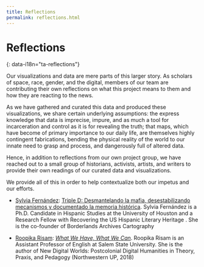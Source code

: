 ```yaml
---
title: Reflections
permalink: reflections.html
---
```


# Reflections
{: data-i18n="ta-reflections"}

Our visualizations and data are mere parts of this larger story. As scholars of space, race, gender, and the digital, members of our team are contributing their own reflections on what this project means to them and how they are reacting to the news.  

As we have gathered and curated this data and produced these visualizations, we share certain underlying assumptions: the express knowledge that data is imprecise, impure, and as much a tool for incarceration and control as it is for revealing the truth; that maps, which have become of primary importance to our daily life, are themselves highly contingent fabrications, bending the physical reality of the world to our innate need to grasp and process, and dangerously full of altered data.

Hence, in addition to reflections from our own project group, we have reached out to a small group of historians, activists, artists, and writers to provide their own readings of our curated data and visualizations. 

We provide all of this in order to help contextualize both our impetus and our efforts.

* [Sylvia Fernández](https://www.hastac.org/u/sferna109): [Triple D: Desmantelando la mafia, desestabilizando mecanismos y documentado la memoria histórica](http://xpmethod.plaintext.in/torn-apart/reflections/sylvia_fernandez.html). 
Sylvia Fernández is a Ph.D. Candidate in Hispanic Studies at the University of Houston and a Research Fellow with Recovering the US Hispanic Literary Heritage . She is the co-founder of Borderlands Archives Cartography 

* [Roopika Risam](http://roopikarisam.com): *[What We Have, What We Can](http://xpmethod.plaintext.in/torn-apart/reflections/roopika_risam.html)*. 
Roopika Risam  is an Assistant Professor of English at Salem State University. She is the author of New Digital Worlds: Postcolonial Digital Humanities in Theory, Praxis, and Pedagogy (Northwestern UP, 2018)
